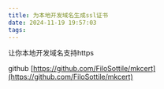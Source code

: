 ```yaml
---
title: 为本地开发域名生成ssl证书
date: 2024-11-19 19:57:03
tags:
---
```


让你本地开发域名支持https

github [https://github.com/FiloSottile/mkcert](https://github.com/FiloSottile/mkcert)
